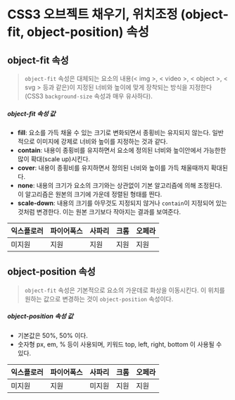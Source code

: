 # CSS3 오브젝트 채우기, 위치조정 (object-fit, object-position) 속성



## object-fit 속성

> `object-fit` 속성은 대체되는 요소의 내용(< img >, < video >, < object >, < svg > 등과 같은)이 지정된 너비와 높이에 맞게 장착되는 방식을 지정한다(CSS3 `background-size` 속성과 매우 유사하다).

##### object-fit 속성 값

* **fill**: 요소를 가득 채울 수 있는 크기로 변화되면서 종횡비는 유지되지 않는다. 일반적으로 이미지에 강제로 너비와 높이를 지정하는 것과 같다.
* **contain**: 내용이 종횡비를 유지하면서 요소에 정의된 너비와 높이안에서 가능한한 많이 확대(scale up)시킨다.
* **cover**:  내용이 종횡비를 유지하면서 정의된 너비와 높이를 가득 채울때까지 확대된다.
* **none**: 내용의 크기가 요소의 크기와는 상관없이 기본 알고리즘에 의해 조정된다. 이 알고리즘은 원본의 크기에 가운데 정렬된 형태를 띈다.
* **scale-down**: 내용의 크기를 아무것도 지정되지 않거나 `contain`이 지정되어 있는 것처럼 변경한다. 이는 원본 크기보다 작아지는 결과를 보여준다.



| 익스플로러 | 파이어폭스 | 사파리 | 크롬 | 오페라 |
| ---------- | ---------- | ------ | ---- | ------ |
| 미지원     | 지원       | 지원   | 지원 | 지원   |



## object-position 속성

> `object-fit` 속성은 기본적으로 요소의 가운데로 화상을 이동시킨다. 이 위치를 원하는 값으로 변경하는 것이 `object-position` 속성이다.

##### object-position 속성 값

* 기본값은 50%, 50% 이다.
* 숫자형 px, em, % 등이 사용되며, 키워드 top, left, right, bottom 이 사용될 수 있다.



| 익스플로러 | 파이어폭스 | 사파리 | 크롬 | 오페라 |
| ---------- | ---------- | ------ | ---- | ------ |
| 미지원     | 지원       | 미지원 | 지원 | 지원   |
